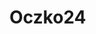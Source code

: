# Oczko24



<!---
TODO
* a plugin for Obsidian that works in full-screen mode
* fixing canvas printing on a transparent background in the repository
--->
